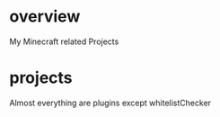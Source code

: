 # overview
My Minecraft related Projects
# projects
Almost everything are plugins except whitelistChecker
